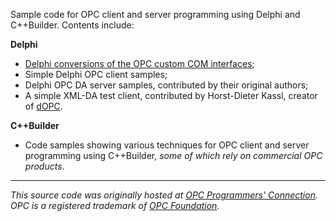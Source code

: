 Sample code for OPC client and server programming using Delphi and C++Builder.  Contents include:

**Delphi**

 * [Delphi conversions of the OPC custom COM interfaces](http://opcdelphi.googlecode.com/files/delphiopc_2011-04-04.zip);
 * Simple Delphi OPC client samples;
 * Delphi OPC DA server samples, contributed by their original authors;
 * A simple XML-DA test client, contributed by Horst-Dieter Kassl, creator of [dOPC](http://www.dopc.kassl.de/).

**C++Builder**

 * Code samples showing various techniques for OPC client and server programming using C++Builder, _some of which rely on commercial OPC products_.

----

_This source code was originally hosted at [OPC Programmers' Connection](http://www.opcconnect.com/). OPC is a registered trademark of [OPC Foundation](http://www.opcfoundation.org/)._
